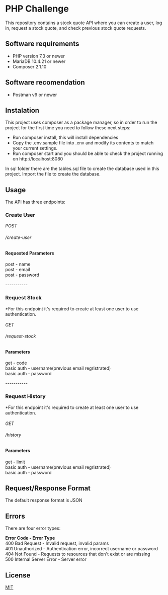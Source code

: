 <h1>PHP Challenge</h1>


This repository contains a stock quote API where you can create a user, log in, request a stock quote, and check
previous stock quote requests.

## Software requirements

<ul>
    <li>PHP version 7.3 or newer</li>
    <li>MariaDB 10.4.21 or newer</li>
    <li>Composer 2.1.10</li>
</ul>

## Software recomendation

<ul>
    <li>Postman v9 or newer</li>
</ul>

## Instalation

This project uses composer as a package manager, so in order to run the project for the first time you need to follow
these next steps:

<ul>
    <li>Run composer install, this will install dependencies</li>
    <li>Copy the .env.sample file into .env and modify its contents to match your current settings.</li>
    <li>Run composer start and you should be able to check the project running on http://localhost:8080</li>
</ul>

In sql folder there are the tables.sql file to create the database used in this project. Import the file to create the
database.

## Usage

The API has three endpoints:

<div>
    <h3>Create User</h3>
    <i>POST</i>
    <h6>/create-user</h6>

</div>
<h4>Requested Parameters</h4>
post - name </br>
post - email </br>
post - password </br>
<p> ----------- </p>
<div>
    <h3>Request Stock</h3>
    *For this endpoint it's required to create at least one user to use authentication.</br></br>
    <i>GET</i>
    <h6>/request-stock</h6>
</div>

<h4>Parameters</h4>
get - code </br>
basic auth - username(previous email regristrated)</br>
basic auth - password </br>
<p> ----------- </p>
<div>
<h3>Request History</h3>
    *For this endpoint it's required to create at least one user to use authentication.</br></br>
    <i>GET</i>
    <h6>/history</h6>
</div>
<h4>Parameters</h4>
get - limit </br>
basic auth - username(previous email regristrated)</br>
basic auth - password </br>

## Request/Response Format

The default response format is JSON

## Errors

There are four error types:

<strong>Error Code - Error Type</strong></br>
400 Bad Request - Invalid request, invalid params </br>
401 Unauthorized - Authentication error, incorrect username or password </br>
404 Not Found - Requests to resources that don't exist or are missing </br>
500 Internal Server Error - Server error </br>

## License

[MIT](https://choosealicense.com/licenses/mit/)